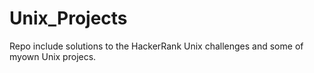 # Unix_Projects
Repo include solutions to the HackerRank Unix challenges and some of myown Unix projecs.
